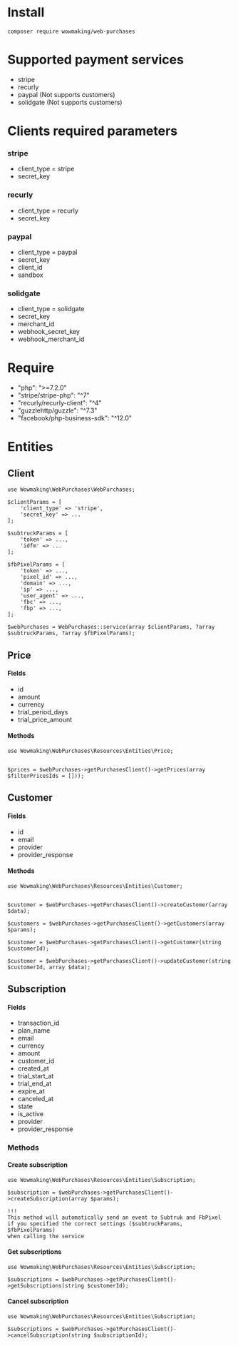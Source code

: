 # Install

```
composer require wowmaking/web-purchases
```

# Supported payment services
- stripe 
- recurly
- paypal (Not supports customers)
- solidgate (Not supports customers)

# Clients required parameters
### stripe
- client_type = stripe
- secret_key
### recurly
- client_type = recurly
- secret_key
### paypal
- client_type = paypal
- secret_key
- client_id
- sandbox
### solidgate
- client_type = solidgate
- secret_key
- merchant_id
- webhook_secret_key
- webhook_merchant_id

# Require
- "php": ">=7.2.0" 
- "stripe/stripe-php": "^7" 
- "recurly/recurly-client": "^4" 
- "guzzlehttp/guzzle": "^7.3" 
- "facebook/php-business-sdk": "^12.0"

# Entities 

## Client
```
use Wowmaking\WebPurchases\WebPurchases;

$clientParams = [
    'client_type' => 'stripe',
    'secret_key' => ...
];

$subtruckParams = [
    'token' => ...,
    'idfm' => ...
];

$fbPixelParams = [
    'token' => ...,
    'pixel_id' => ...,
    'domain' => ...,
    'ip' => ...,
    'user_agent' => ...,
    'fbc' => ...,
    'fbp' => ...,
];

$webPurchases = WebPurchases::service(array $clientParams, ?array $subtruckParams, ?array $fbPixelParams);
```

## Price

#### Fields
- id
- amount
- currency
- trial_period_days
- trial_price_amount

#### Methods
```
use Wowmaking\WebPurchases\Resources\Entities\Price;


$prices = $webPurchases->getPurchasesClient()->getPrices(array $filterPricesIds = []));
```


## Customer

#### Fields
- id
- email
- provider
- provider_response

#### Methods
```
use Wowmaking\WebPurchases\Resources\Entities\Customer;


$customer = $webPurchases->getPurchasesClient()->createCustomer(array $data); 

$customers = $webPurchases->getPurchasesClient()->getCustomers(array $params);

$customer = $webPurchases->getPurchasesClient()->getCustomer(string $customerId);

$customer = $webPurchases->getPurchasesClient()->updateCustomer(string $customerId, array $data);
```

## Subscription

#### Fields
- transaction_id
- plan_name
- email
- currency
- amount
- customer_id
- created_at
- trial_start_at
- trial_end_at
- expire_at
- canceled_at
- state
- is_active
- provider
- provider_response

### Methods

#### Create subscription
```
use Wowmaking\WebPurchases\Resources\Entities\Subscription;

$subscription = $webPurchases->getPurchasesClient()->createSubscription(array $params);

!!!
This method will automatically send an event to Subtruk and FbPixel 
if you specified the correct settings ($subtruckParams, $fbPixelParams) 
when calling the service
```

#### Get subscriptions
```
use Wowmaking\WebPurchases\Resources\Entities\Subscription;

$subscriptions = $webPurchases->getPurchasesClient()->getSubscriptions(string $customerId);
```

#### Cancel subscription
```
use Wowmaking\WebPurchases\Resources\Entities\Subscription;

$subscriptions = $webPurchases->getPurchasesClient()->cancelSubscription(string $subscriptionId);
```
